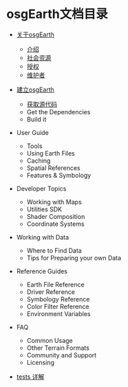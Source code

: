 
# osgEarth文档目录

  * [关于osgEarth](./about.md)
    * [介绍](./about.md#介绍)
    * [社会资源](./about.md#社会资源)
    * [授权](./about.md#授权)
    * [维护者](./about.md#维护者)
  * [建立osgEarth](./building.md)
    * [获取源代码](./building.md#获取源代码)
    * Get the Dependencies
    * Build it
  * User Guide
    * Tools
    * Using Earth Files
    * Caching
    * Spatial References
    * Features & Symbology
  * Developer Topics
    * Working with Maps
    * Utilities SDK
    * Shader Composition
    * Coordinate Systems
  * Working with Data
    * Where to Find Data
    * Tips for Preparing your own Data
  * Reference Guides
    * Earth File Reference
    * Driver Reference
    * Symbology Reference
    * Color Filter Reference
    * Environment Variables
  * FAQ
    * Common Usage
    * Other Terrain Formats
    * Community and Support
    * Licensing

  * [tests 详解](./tests.md)
